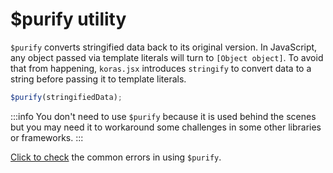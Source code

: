 # $purify utility

`$purify` converts stringified data back to its original version. In JavaScript, any object passed via template literals will turn to `[Object object]`. To avoid that from happening, `koras.jsx` introduces `stringify` to convert data to a string before passing it to template literals.

```js copy
$purify(stringifiedData);
```

:::info
You don't need to use `$purify` because it is used behind the scenes but you may need it to workaround some challenges in some other libraries or frameworks.
:::

[Click to check](../errors/common_errors) the common errors in using `$purify`.
